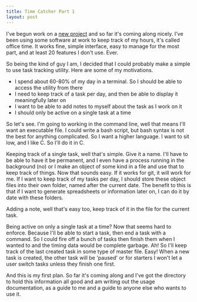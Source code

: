 ```yaml
---
title: Time Catcher Part 1
layout: post
---
```



I've begun work on a [new project] and so far it's coming along nicely. I've been using some software at work to keep track of my hours, it's called office time. It works fine, simple interface, easy to manage for the most part, and at least 20 features I don't use. Ever. 

So being the kind of guy I am, I decided that I could probably make a simple to use task tracking utility. Here are some of my motivations. 

- I spend about 60-80% of my day in a terminal. So I should be able to access the utility from there
- I need to keep track of a task per day, and then be able to display it meaningfully later on
- I want to be able to add notes to myself about the task as I work on it
- I should only be active on a single task at a time


So let's see. I'm going to working in the command line, well that means I'll want an executable file. I could write a bash script, but bash syntax is not the best for anything complicated. So I want a higher language. I want to sit low, and I like C. So I'll do it in C. 

Keeping track of a single task, well that's simple. Give it a name. I'll have to be able to have it be permanent, and I even have a process running in the background (no) or I make an object of some kind in a file and use that to keep track of things. Now that sounds easy. If it works for git, it will work for me. If I want to keep track of my tasks per day, I should store these object files into their own folder, named after the current date. The benefit to this is that if I want to generate spreadsheets or information later on, I can do it by date with these folders.

Adding a note, well that's easy too, keep track of it in the file for the current task.

Being active on only a single task at a time? Now that seems hard to enforce. Because I'll be able to start a task, then end a task with a command. So I could fire off a bunch of tasks then finish them when I wanted to and the timing data would be complete garbage. Ah! So I'll keep track of the last created task in some type of master file. Easy! When a new task is created, the other task will be 'paused' or for starters I won't let a user switch tasks unless they finish one first. 


And this is my first plan. So far it's coming along and I've got the directory to hold this information all good and am writing out the usage documentation, as a guide to me and a guide to anyone else who wants to use it. 

[new project]:https://github.com/EJEHardenberg/timecatcher